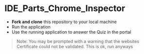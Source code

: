 # IDE_Parts_Chrome_Inspector

- **Fork and clone** this repository to your local machine
- Run the application 
- Use the running application to answer the Quiz in the portal

> Note: You may be prompted with a warning that the websites Certificate could not be validated. This is ok, run anyways
